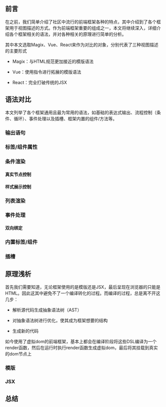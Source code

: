 ## 前言

在之前，我们简单介绍了社区中流行的前端框架各种的特点，其中介绍到了各个框架用于视图描述的方式。作为前端框架重要的组成之一，本文将继续深入，详细介绍各个框架相关的语法，并对各种相关的原理进行简单的分析。

其中本文选取Magix、Vue、React来作为对比的对象，分别代表了三种视图描述的主要形式

- Magix：与HTML规范更加接近的模版语法

- Vue：使用指令进行拓展的模版语法

- React：完全打破传统的JSX

## 语法对比

本文列举了各个框架通用且最为常用的语法，如基础的表达式输出、流程控制（条件、循环）、事件处理以及插槽、框架内置的组件/方法等。

### 输出语句

### 标签/组件属性

### 条件渲染

#### 真实节点控制

#### 样式展示控制

### 列表渲染

### 事件处理

#### 双向绑定

### 内置标签/组件

### 插槽

## 原理浅析

首先我们需要知道，无论框架使用的是模版还是JSX，最后呈现在浏览器的只能是HTML。因此这其中避免不了一个编译转化的过程。而编译的过程，总是离不开这几步：

- 解析源代码生成抽象语法树（AST）

- 对抽象语法树进行优化，使其成为框架想要的结构

- 生成新的代码

如今使用了虚拟dom的前端框架，基本上都会在编译阶段将这些DSL编译为一个render函数，然后在运行时执行render函数生成虚拟dom，最后将其挂载到真实的dom节点上

### 模版

### JSX

## 总结
